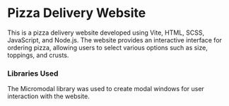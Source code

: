 <h1> Pizza Delivery Website </h1>
<p> This is a pizza delivery website developed using Vite, HTML, SCSS, JavaScript, and Node.js. The website provides an interactive interface for ordering pizza, allowing users to select various options such as size, toppings, and crusts. </p>
<h3> Libraries Used </h3>
<p> The Micromodal library was used to create modal windows for user interaction with the website. </p>
